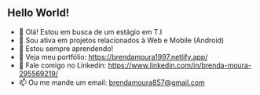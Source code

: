 ## Hello World!

- 👋 Olá! Estou em busca de um estágio em T.I
- 👀 Sou ativa em projetos relacionados à Web e Mobile (Android)
- 🌱 Estou sempre aprendendo!
- 👀 Veja meu portfólio: https://brendamoura1997.netlify.app/
- 💞️ Fale comigo no Linkedin: https://www.linkedin.com/in/brenda-moura-295569219/
- 📫 Ou me mande um email: brendamoura857@gmail.com

